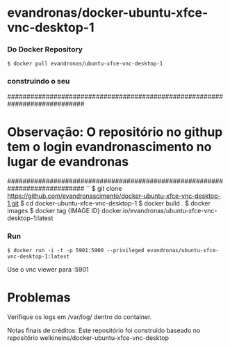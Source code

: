 evandronas/docker-ubuntu-xfce-vnc-desktop-1
=========================

### Do Docker Repository

``
$ docker pull evandronas/ubuntu-xfce-vnc-desktop-1
``

### construindo o seu
############################################################################
# Observação: O repositório no githup tem o login evandronascimento no lugar de evandronas #
############################################################################
``
$ git clone https://github.com/evandronascimento/docker-ubuntu-xfce-vnc-desktop-1.git
$ cd docker-ubuntu-xfce-vnc-desktop-1
$ docker build .
$ docker images
$ docker tag {IMAGE ID} docker.io/evandronas/ubuntu-xfce-vnc-desktop-1:latest

### Run

``
$ docker run -i -t -p 5901:5900 --privileged evandronas/ubuntu-xfce-vnc-desktop-1:latest
``

Use o vnc viewer para <O seu IP na porta>:5901


Problemas
=========
Verifique os logs em /var/log/ dentro do container.

Notas finais de créditos:
Este repositório foi construído baseado no repositório welkineins/docker-ubuntu-xfce-vnc-desktop
